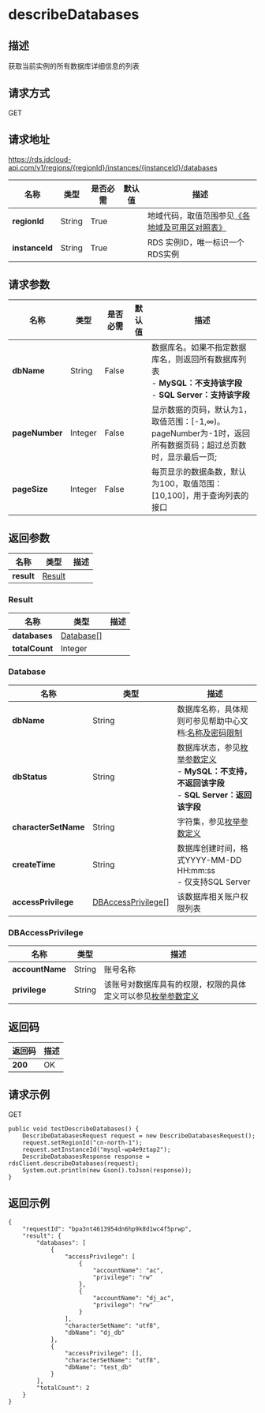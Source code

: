 # describeDatabases


## 描述
获取当前实例的所有数据库详细信息的列表

## 请求方式
GET

## 请求地址
https://rds.jdcloud-api.com/v1/regions/{regionId}/instances/{instanceId}/databases

|名称|类型|是否必需|默认值|描述|
|---|---|---|---|---|
|**regionId**|String|True| |地域代码，取值范围参见[《各地域及可用区对照表》](../Enum-Definitions/Regions-AZ.md)|
|**instanceId**|String|True| |RDS 实例ID，唯一标识一个RDS实例|

## 请求参数
|名称|类型|是否必需|默认值|描述|
|---|---|---|---|---|
|**dbName**|String|False| |数据库名。如果不指定数据库名，则返回所有数据库列表<br>- **MySQL：不支持该字段**<br>- **SQL Server：支持该字段**|
|**pageNumber**|Integer|False| |显示数据的页码，默认为1，取值范围：[-1,∞)。pageNumber为-1时，返回所有数据页码；超过总页数时，显示最后一页;|
|**pageSize**|Integer|False| |每页显示的数据条数，默认为100，取值范围：[10,100]，用于查询列表的接口|


## 返回参数
|名称|类型|描述|
|---|---|---|
|**result**|[Result](describedatabases#result)| |

### <div id="result">Result</div>
|名称|类型|描述|
|---|---|---|
|**databases**|[Database[]](describedatabases#database)| |
|**totalCount**|Integer| |
### <div id="database">Database</div>
|名称|类型|描述|
|---|---|---|
|**dbName**|String|数据库名称，具体规则可参见帮助中心文档:[名称及密码限制](../../../documentation/Database-and-Cache-Service/RDS/Introduction/Restrictions/SQLServer-Restrictions.md)|
|**dbStatus**|String|数据库状态，参见[枚举参数定义](../Enum-Definitions/Enum-Definitions.md)<br>- **MySQL：不支持，不返回该字段**<br>- **SQL Server：返回该字段**|
|**characterSetName**|String|字符集，参见[枚举参数定义](../Enum-Definitions/Enum-Definitions.md)|
|**createTime**|String|数据库创建时间，格式YYYY-MM-DD HH:mm:ss<br>- 仅支持SQL Server|
|**accessPrivilege**|[DBAccessPrivilege[]](describedatabases#dbaccessprivilege)|该数据库相关账户权限列表|
### <div id="dbaccessprivilege">DBAccessPrivilege</div>
|名称|类型|描述|
|---|---|---|
|**accountName**|String|账号名称|
|**privilege**|String|该账号对数据库具有的权限，权限的具体定义可以参见[枚举参数定义](../Enum-Definitions/Enum-Definitions.md)|

## 返回码
|返回码|描述|
|---|---|
|**200**|OK|

## 请求示例
GET
```
public void testDescribeDatabases() {
    DescribeDatabasesRequest request = new DescribeDatabasesRequest();
    request.setRegionId("cn-north-1");
    request.setInstanceId("mysql-wp4e9ztap2");
    DescribeDatabasesResponse response = rdsClient.describeDatabases(request);
    System.out.println(new Gson().toJson(response));
}

```

## 返回示例
```
{
    "requestId": "bpa3nt4613954dn6hp9k8d1wc4f5prwp", 
    "result": {
        "databases": [
            {
                "accessPrivilege": [
                    {
                        "accountName": "ac", 
                        "privilege": "rw"
                    }, 
                    {
                        "accountName": "dj_ac", 
                        "privilege": "rw"
                    }
                ], 
                "characterSetName": "utf8", 
                "dbName": "dj_db"
            }, 
            {
                "accessPrivilege": [], 
                "characterSetName": "utf8", 
                "dbName": "test_db"
            }
        ], 
        "totalCount": 2
    }
}
```
